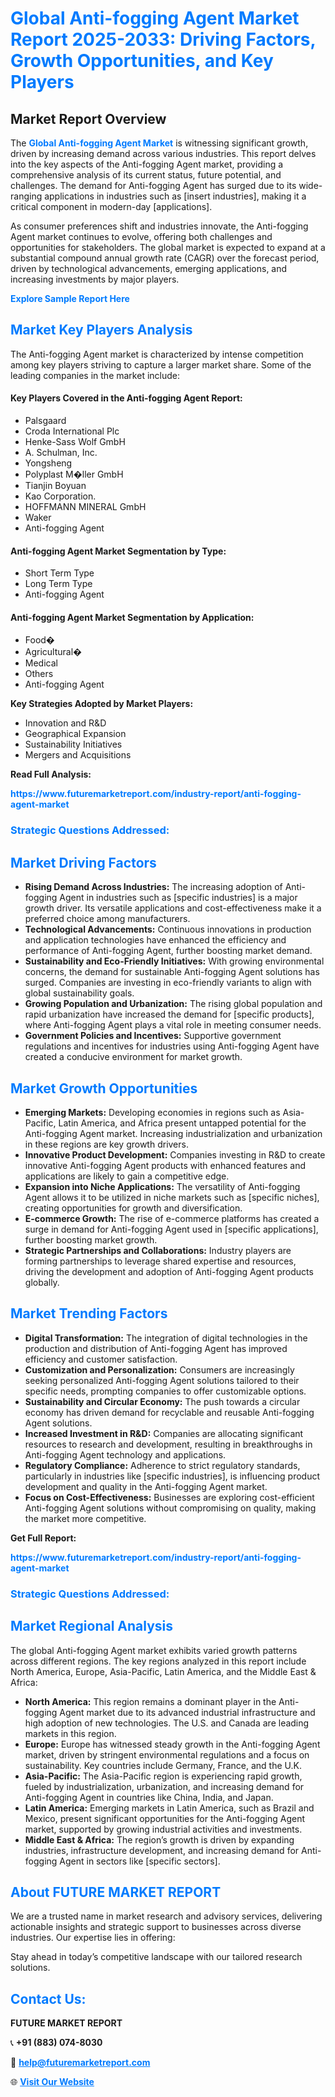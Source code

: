 <h1 style="color: #007BFF;">Global Anti-fogging Agent Market Report 2025-2033: Driving Factors, Growth Opportunities, and Key Players</h1>

<section id="overview">
<h2>Market Report Overview</h2>
<p>The <a href="https://www.futuremarketreport.com/industry-report/anti-fogging-agent-market" style="color: #007BFF; text-decoration: none;"><strong>Global Anti-fogging Agent Market</strong></a> is witnessing significant growth, driven by increasing demand across various industries. This report delves into the key aspects of the Anti-fogging Agent market, providing a comprehensive analysis of its current status, future potential, and challenges. The demand for Anti-fogging Agent has surged due to its wide-ranging applications in industries such as [insert industries], making it a critical component in modern-day [applications].</p>
<p>As consumer preferences shift and industries innovate, the Anti-fogging Agent market continues to evolve, offering both challenges and opportunities for stakeholders. The global market is expected to expand at a substantial compound annual growth rate (CAGR) over the forecast period, driven by technological advancements, emerging applications, and increasing investments by major players.</p>
</section>

<section id="overview">
<p><a href="https://www.futuremarketreport.com/request-sample/reportId=107089" style="color: #007BFF; text-decoration: none;"><strong>Explore Sample Report Here</strong></a></p>
</section>

<section id="key-players">
<h2 style="color: #007BFF;">Market Key Players Analysis</h2>
<p>The Anti-fogging Agent market is characterized by intense competition among key players striving to capture a larger market share. Some of the leading companies in the market include:</p>
<h4>Key Players Covered in the Anti-fogging Agent Report:</h4>
<ul><li>Palsgaard</li><li>Croda International Plc</li><li>Henke-Sass Wolf GmbH</li><li>A. Schulman, Inc.</li><li>Yongsheng</li><li>Polyplast M�ller GmbH</li><li>Tianjin Boyuan</li><li>Kao Corporation.</li><li>HOFFMANN MINERAL GmbH</li><li>Waker</li><li>Anti-fogging Agent</li></ul>
<h4>Anti-fogging Agent Market Segmentation by Type:</h4>
<ul><li>Short Term Type</li><li>Long Term Type</li><li>Anti-fogging Agent</li></ul>

<h4>Anti-fogging Agent Market Segmentation by Application:</h4>
<ul><li>Food�</li><li>Agricultural�</li><li>Medical</li><li>Others</li><li>Anti-fogging Agent</li></ul>
<p><strong>Key Strategies Adopted by Market Players:</strong></p>
<ul>
<li>Innovation and R&D</li>
<li>Geographical Expansion</li>
<li>Sustainability Initiatives</li>
<li>Mergers and Acquisitions</li>
</ul>
</section>

<section>
<p><strong>Read Full Analysis: </strong></p><a href="https://www.futuremarketreport.com/industry-report/anti-fogging-agent-market" style="color: #007BFF; text-decoration: none;"><strong>https://www.futuremarketreport.com/industry-report/anti-fogging-agent-market</strong></a>
<h3 style="color: #007BFF;">Strategic Questions Addressed:</h3>
</section>

<section id="driving-factors">
<h2 style="color: #007BFF;">Market Driving Factors</h2>
<ul>
<li><strong>Rising Demand Across Industries:</strong> The increasing adoption of Anti-fogging Agent in industries such as [specific industries] is a major growth driver. Its versatile applications and cost-effectiveness make it a preferred choice among manufacturers.</li>
<li><strong>Technological Advancements:</strong> Continuous innovations in production and application technologies have enhanced the efficiency and performance of Anti-fogging Agent, further boosting market demand.</li>
<li><strong>Sustainability and Eco-Friendly Initiatives:</strong> With growing environmental concerns, the demand for sustainable Anti-fogging Agent solutions has surged. Companies are investing in eco-friendly variants to align with global sustainability goals.</li>
<li><strong>Growing Population and Urbanization:</strong> The rising global population and rapid urbanization have increased the demand for [specific products], where Anti-fogging Agent plays a vital role in meeting consumer needs.</li>
<li><strong>Government Policies and Incentives:</strong> Supportive government regulations and incentives for industries using Anti-fogging Agent have created a conducive environment for market growth.</li>
</ul>
</section>

<section id="growth-opportunities">
<h2 style="color: #007BFF;">Market Growth Opportunities</h2>
<ul>
<li><strong>Emerging Markets:</strong> Developing economies in regions such as Asia-Pacific, Latin America, and Africa present untapped potential for the Anti-fogging Agent market. Increasing industrialization and urbanization in these regions are key growth drivers.</li>
<li><strong>Innovative Product Development:</strong> Companies investing in R&D to create innovative Anti-fogging Agent products with enhanced features and applications are likely to gain a competitive edge.</li>
<li><strong>Expansion into Niche Applications:</strong> The versatility of Anti-fogging Agent allows it to be utilized in niche markets such as [specific niches], creating opportunities for growth and diversification.</li>
<li><strong>E-commerce Growth:</strong> The rise of e-commerce platforms has created a surge in demand for Anti-fogging Agent used in [specific applications], further boosting market growth.</li>
<li><strong>Strategic Partnerships and Collaborations:</strong> Industry players are forming partnerships to leverage shared expertise and resources, driving the development and adoption of Anti-fogging Agent products globally.</li>
</ul>
</section>

<section id="trending-factors">
<h2 style="color: #007BFF;">Market Trending Factors</h2>
<ul>
<li><strong>Digital Transformation:</strong> The integration of digital technologies in the production and distribution of Anti-fogging Agent has improved efficiency and customer satisfaction.</li>
<li><strong>Customization and Personalization:</strong> Consumers are increasingly seeking personalized Anti-fogging Agent solutions tailored to their specific needs, prompting companies to offer customizable options.</li>
<li><strong>Sustainability and Circular Economy:</strong> The push towards a circular economy has driven demand for recyclable and reusable Anti-fogging Agent solutions.</li>
<li><strong>Increased Investment in R&D:</strong> Companies are allocating significant resources to research and development, resulting in breakthroughs in Anti-fogging Agent technology and applications.</li>
<li><strong>Regulatory Compliance:</strong> Adherence to strict regulatory standards, particularly in industries like [specific industries], is influencing product development and quality in the Anti-fogging Agent market.</li>
<li><strong>Focus on Cost-Effectiveness:</strong> Businesses are exploring cost-efficient Anti-fogging Agent solutions without compromising on quality, making the market more competitive.</li>
</ul>
</section>

<section>
<p><strong>Get Full Report: </strong></p><a href="https://www.futuremarketreport.com/industry-report/anti-fogging-agent-market" style="color: #007BFF; text-decoration: none;"><strong>https://www.futuremarketreport.com/industry-report/anti-fogging-agent-market</strong></a>
<h3 style="color: #007BFF;">Strategic Questions Addressed:</h3>
</section>


<section id="regional-analysis">
<h2 style="color: #007BFF;">Market Regional Analysis</h2>
<p>The global Anti-fogging Agent market exhibits varied growth patterns across different regions. The key regions analyzed in this report include North America, Europe, Asia-Pacific, Latin America, and the Middle East & Africa:</p>
<ul>
<li><strong>North America:</strong> This region remains a dominant player in the Anti-fogging Agent market due to its advanced industrial infrastructure and high adoption of new technologies. The U.S. and Canada are leading markets in this region.</li>
<li><strong>Europe:</strong> Europe has witnessed steady growth in the Anti-fogging Agent market, driven by stringent environmental regulations and a focus on sustainability. Key countries include Germany, France, and the U.K.</li>
<li><strong>Asia-Pacific:</strong> The Asia-Pacific region is experiencing rapid growth, fueled by industrialization, urbanization, and increasing demand for Anti-fogging Agent in countries like China, India, and Japan.</li>
<li><strong>Latin America:</strong> Emerging markets in Latin America, such as Brazil and Mexico, present significant opportunities for the Anti-fogging Agent market, supported by growing industrial activities and investments.</li>
<li><strong>Middle East & Africa:</strong> The region’s growth is driven by expanding industries, infrastructure development, and increasing demand for Anti-fogging Agent in sectors like [specific sectors].</li>
</ul>
</section>

<footer>
<h2 style="color: #007BFF;">About FUTURE MARKET REPORT</h2>
<p>We are a trusted name in market research and advisory services, delivering actionable insights and strategic support to businesses across diverse industries. Our expertise lies in offering:</p>

<p>Stay ahead in today’s competitive landscape with our tailored research solutions.</p>

<h2 style="color: #007BFF;">Contact Us:</h2>
<p><strong>FUTURE MARKET REPORT</strong></p>
<p>📞 <strong>+91 (883) 074-8030</strong></p>
<p>📧 <strong><a href="mailto:help@futuremarketreport.com" style="color: #007BFF;">help@futuremarketreport.com</a></strong></p>
<p>🌐 <strong><a href="https://www.futuremarketreport.com/" style="color: #007BFF;">Visit Our Website</a></strong></p>
</footer>